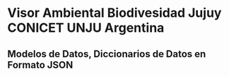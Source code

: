 # Visor Ambiental Biodivesidad Jujuy CONICET UNJU Argentina
## Modelos de Datos, Diccionarios de Datos en Formato JSON
